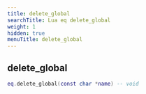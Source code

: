 ```yaml
---
title: delete_global
searchTitle: Lua eq delete_global
weight: 1
hidden: true
menuTitle: delete_global
---
```

## delete_global
```lua
eq.delete_global(const char *name) -- void
```